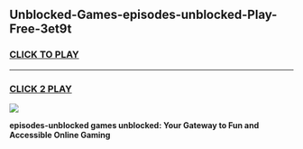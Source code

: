 
## Unblocked-Games-episodes-unblocked-Play-Free-3et9t
<h3>
<a href="https://premium76.site?title=episodes-unblocked&ref=18A1">CLICK TO PLAY</a></h3>
<hr>

<h3>
<a href="https://premium76.site?title=episodes-unblocked&ref=18A1">CLICK 2 PLAY</a>
  
</h3>

<a href="https://premium76.site?title=episodes-unblocked&ref=18A1"><img src="https://clearcache.store/games.png"></a>


**episodes-unblocked games unblocked: Your Gateway to Fun and Accessible Online Gaming**
